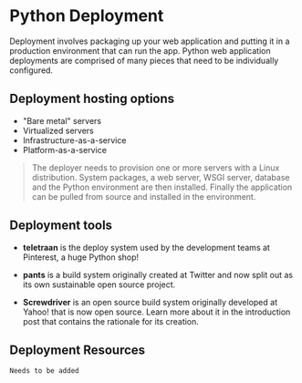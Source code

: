 
# Python Deployment
Deployment involves packaging up your web application and putting it in a production environment that can run the app. Python web application deployments are comprised of many pieces that need to be individually configured.

## Deployment hosting options

- "Bare metal" servers
- Virtualized servers
- Infrastructure-as-a-service
- Platform-as-a-service

>The deployer needs to provision one or more servers with a Linux distribution. System packages, a web server, WSGI server, database and the Python environment are then installed. Finally the application can be pulled from source and installed in the environment.

## Deployment tools

- **teletraan** is the deploy system used by the development teams at Pinterest, a huge Python shop!

- **pants** is a build system originally created at Twitter and now split out as its own sustainable open source project.

- **Screwdriver** is an open source build system originally developed at Yahoo! that is now open source. Learn more about it in the introduction post that contains the rationale for its creation.

## Deployment Resources

```
Needs to be added
```

